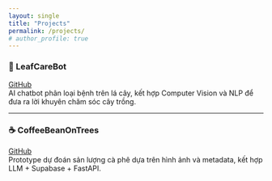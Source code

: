 ```yaml
---
layout: single
title: "Projects"
permalink: /projects/
# author_profile: true
---
```


### 🧠 LeafCareBot  
[GitHub](https://github.com/tantran1011/LeafCareBot.git)  
AI chatbot phân loại bệnh trên lá cây, kết hợp Computer Vision và NLP để đưa ra lời khuyên chăm sóc cây trồng.

---

### ☕ CoffeeBeanOnTrees  
[GitHub](https://github.com/tantran1011/CoffeeBeanOnTrees.git)  
Prototype dự đoán sản lượng cà phê dựa trên hình ảnh và metadata, kết hợp LLM + Supabase + FastAPI.
